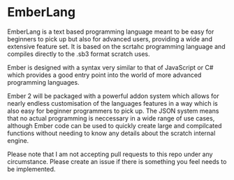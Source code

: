 # EmberLang

EmberLang is a text based programming language meant to be easy for beginners to pick up but also for advanced users, providing a wide and extensive feature set. It is based on the scrtahc programming language and compiles directly to the .sb3 format scratch uses.

Ember is designed with a syntax very similar to that of JavaScript or C# which provides a good entry point into the world of more advanced programming languages.

Ember 2 will be packaged with a powerful addon system which allows for nearly endless customisation of the languages features in a way which is also easy for beginner programmers to pick up. The JSON system means that no actual programming is neccessary in a wide range of use cases, although Ember code can be used to quickly create large and compilcated functions without needing to know any details about the scratch internal engine.

Please note that I am not accepting pull requests to this repo under any circumstance. Please create an issue if there is something you feel needs to be implemented.


